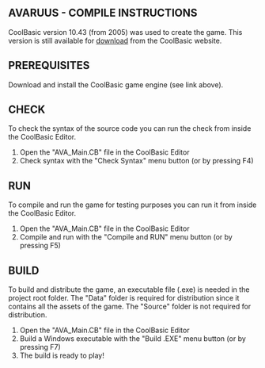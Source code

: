 AVARUUS - COMPILE INSTRUCTIONS
----------------------------------------------------------------

CoolBasic version 10.43 (from 2005) was used to create the
game. This version is still available for
[download](https://www.coolbasic.com) from the CoolBasic
website.

PREREQUISITES
----------------------------------------------------------------

Download and install the CoolBasic game engine (see link
above).

CHECK
----------------------------------------------------------------

To check the syntax of the source code you can run the check from inside the CoolBasic Editor.

1. Open the "AVA_Main.CB" file in the CoolBasic Editor
2. Check syntax with the "Check Syntax" menu button (or by
pressing F4)

RUN
----------------------------------------------------------------

To compile and run the game for testing purposes you can run it
from inside the CoolBasic Editor.

1. Open the "AVA_Main.CB" file in the CoolBasic Editor
2. Compile and run with the "Compile and RUN" menu button (or by
pressing F5)

BUILD
----------------------------------------------------------------

To build and distribute the game, an executable file (.exe) is
needed in the project root folder. The "Data" folder is required
for distribution since it contains all the assets of the game.
The "Source" folder is not required for distribution.

1. Open the "AVA_Main.CB" file in the CoolBasic Editor
2. Build a Windows executable with the "Build .EXE" menu button
(or by pressing F7)
3. The build is ready to play!
